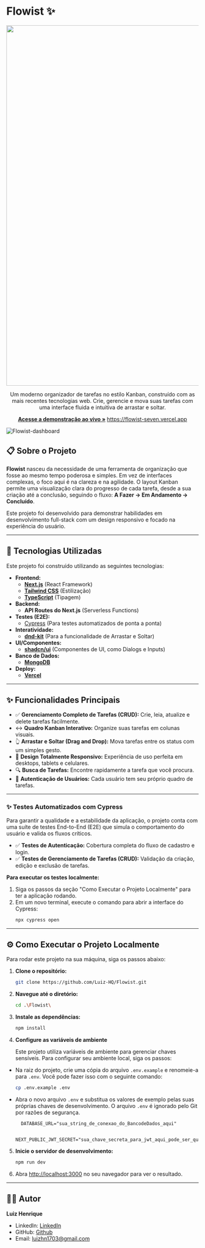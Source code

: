 # Flowist ✨

<p align="center">
  <img width="1919" height="943" alt="Captura de tela 2025-09-28 025805" src="https://github.com/user-attachments/assets/cd3b2bc8-b3a3-428c-85f6-b9f534249324" />
</p>



<p align="center">
  Um moderno organizador de tarefas no estilo Kanban, construído com as mais recentes tecnologias web. Crie, gerencie e mova suas tarefas com uma interface fluida e intuitiva de arrastar e soltar.
</p>

<p align="center">
  <a href="https://flowist-seven.vercel.app" target="blank"><strong>Acesse a demonstração ao vivo »</strong></a> <a href="https://flowist-seven.vercel.app" target="blank">https://flowist-seven.vercel.app</a>
</p>

  ![Flowist-dashboard](https://github.com/user-attachments/assets/1cb390c7-d26b-4542-9b19-8cd85ae4d951)

## 📋 Sobre o Projeto

**Flowist** nasceu da necessidade de uma ferramenta de organização que fosse ao mesmo tempo poderosa e simples. Em vez de interfaces complexas, o foco aqui é na clareza e na agilidade. O layout Kanban permite uma visualização clara do progresso de cada tarefa, desde a sua criação até a conclusão, seguindo o fluxo: **A Fazer → Em Andamento → Concluído**.

Este projeto foi desenvolvido para demonstrar habilidades em desenvolvimento full-stack com um design responsivo e focado na experiência do usuário.

---

## 🚀 Tecnologias Utilizadas

Este projeto foi construído utilizando as seguintes tecnologias:

- **Frontend:**
  - [**Next.js**](https://nextjs.org/) (React Framework)
  - [**Tailwind CSS**](https://tailwindcss.com/) (Estilização)
  - [**TypeScript**](https://www.typescriptlang.org/) (Tipagem)
- **Backend:**
  - **API Routes do Next.js** (Serverless Functions)
- **Testes (E2E):**
  - [Cypress](https://www.cypress.io/ ) (Para testes automatizados de ponta a ponta)
- **Interatividade:**
  - [**dnd-kit**](https://dndkit.com/) (Para a funcionalidade de Arrastar e Soltar)
- **UI/Componentes:**
  - [**shadcn/ui**](https://ui.shadcn.com/) (Componentes de UI, como Dialogs e Inputs)
- **Banco de Dados:**
  - [**MongoDB**](https://www.mongodb.com/)
- **Deploy:**
  - [**Vercel**](https://vercel.com/)

---

## ✨ Funcionalidades Principais

- ✅ **Gerenciamento Completo de Tarefas (CRUD):** Crie, leia, atualize e delete tarefas facilmente.
- ↔️ **Quadro Kanban Interativo:** Organize suas tarefas em colunas visuais.
- 👆 **Arrastar e Soltar (Drag and Drop):** Mova tarefas entre os status com um simples gesto.
- 📱 **Design Totalmente Responsivo:** Experiência de uso perfeita em desktops, tablets e celulares.
- 🔍 **Busca de Tarefas:** Encontre rapidamente a tarefa que você procura.
- 🔐 **Autenticação de Usuários:** Cada usuário tem seu próprio quadro de tarefas.

---

### ✨ Testes Automatizados com Cypress

Para garantir a qualidade e a estabilidade da aplicação, o projeto conta com uma suíte de testes End-to-End (E2E) que simula o comportamento do usuário e valida os fluxos críticos.

-   ✅ **Testes de Autenticação:** Cobertura completa do fluxo de cadastro e login.
-   ✅ **Testes de Gerenciamento de Tarefas (CRUD):** Validação da criação, edição e exclusão de tarefas.

**Para executar os testes localmente:**

1.  Siga os passos da seção "Como Executar o Projeto Localmente" para ter a aplicação rodando.
2.  Em um novo terminal, execute o comando para abrir a interface do Cypress:
    ```bash
    npx cypress open
    ```
    
---

## ⚙️ Como Executar o Projeto Localmente

Para rodar este projeto na sua máquina, siga os passos abaixo:

1.  **Clone o repositório:**

    ```bash
    git clone https://github.com/Luiz-HQ/Flowist.git
    ```

2.  **Navegue até o diretório:**

    ```bash
    cd .\Flowist\
    ```

3.  **Instale as dependências:**

    ```bash
    npm install
    ```
4. **Configure as variáveis de ambiente**

   Este projeto utiliza variáveis de ambiente para gerenciar chaves sensíveis. Para configurar seu ambiente local, siga os passos:

- Na raiz do projeto, crie uma cópia do arquivo `.env.example` e renomeie-a para `.env`. Você pode fazer isso com o seguinte comando:
    ```bash
    cp .env.example .env
    ```
- Abra o novo arquivo `.env` e substitua os valores de exemplo pelas suas próprias chaves de desenvolvimento. O arquivo `.env` é ignorado pelo Git por razões de segurança.

   ```env
     DATABASE_URL="sua_string_de_conexao_do_BancodeDados_aqui"

     NEXT_PUBLIC_JWT_SECRET="sua_chave_secreta_para_jwt_aqui_pode_ser_qualquer_string_longa_e_aleatoria"
   ```

5.  **Inicie o servidor de desenvolvimento:**

    ```bash
    npm run dev
    ```

6.  Abra [http://localhost:3000](http://localhost:3000) no seu navegador para ver o resultado.

---

## 👨‍💻 Autor

**Luiz Henrique**

- LinkedIn: [LinkedIn](https://www.linkedin.com/in/luizhenriquecomunicador/)
- GitHub: [Github](https://github.com/Luiz-HQ)
- Email: [luizhn1703@gmail.com](mailto:luizhn1703@gmail.com)
